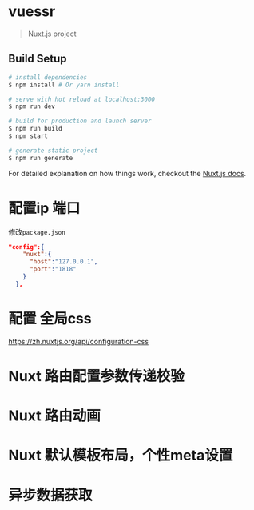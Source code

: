 # vuessr

> Nuxt.js project

## Build Setup

``` bash
# install dependencies
$ npm install # Or yarn install

# serve with hot reload at localhost:3000
$ npm run dev

# build for production and launch server
$ npm run build
$ npm start

# generate static project
$ npm run generate
```

For detailed explanation on how things work, checkout the [Nuxt.js docs](https://github.com/nuxt/nuxt.js).

# 配置ip 端口

修改`package.json`

```json
"config":{
    "nuxt":{
      "host":"127.0.0.1",
      "port":"1818"
    }
  },
```

# 配置 全局css

https://zh.nuxtjs.org/api/configuration-css

# Nuxt 路由配置参数传递校验

# Nuxt 路由动画

# Nuxt 默认模板布局，个性meta设置

# 异步数据获取